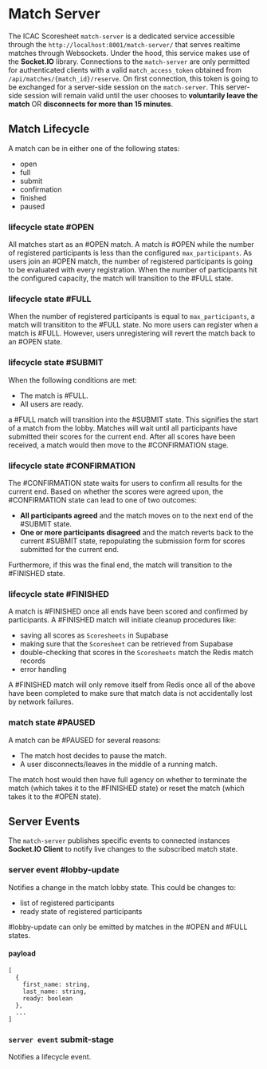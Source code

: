 # Match Server
The ICAC Scoresheet `match-server` is a dedicated service accessible through the `http://localhost:8001/match-server/` that serves realtime matches through Websockets. Under the hood, this service makes use of the **Socket.IO** library. Connections to the `match-server` are only permitted for authenticated clients with a valid `match_access_token` obtained from `/api/matches/{match_id}/reserve`. On first connection, this token is going to be exchanged for a server-side session on the `match-server`. This server-side session will remain valid until the user chooses to **voluntarily leave the match** OR **disconnects for more than 15 minutes**.

## Match Lifecycle
A match can be in either one of the following states:
- open
- full
- submit
- confirmation
- finished
- paused

### lifecycle state #OPEN
All matches start as an #OPEN match. A match is #OPEN while the number of registered participants is less than the configured `max_participants`. As users join an #OPEN match, the number of registered participants is going to be evaluated with every registration. When the number of participants hit the configured capacity, the match will transition to the #FULL state.

### lifecycle state #FULL
When the number of registered participants is equal to `max_participants`, a match will transititon to the #FULL state. No more users can register when a match is #FULL. However, users unregistering will revert the match back to an #OPEN state.

### lifecycle state #SUBMIT
When the following conditions are met:
- The match is #FULL.
- All users are ready.

a #FULL match will transition into the #SUBMIT state. This signifies the start of a match from the lobby. Matches will wait until all participants have submitted their scores for the current end. After all scores have been received, a match would then move to the #CONFIRMATION stage.

### lifecycle state #CONFIRMATION
The #CONFIRMATION state waits for users to confirm all results for the current end. Based on whether the scores were agreed upon, the #CONFIRMATION state can lead to one of two outcomes:
- **All participants agreed** and the match moves on to the next end of the #SUBMIT state.
- **One or more participants disagreed** and the match reverts back to the current #SUBMIT state, repopulating the submission form for scores submitted for the current end.

Furthermore, if this was the final end, the match will transition to the #FINISHED state.

### lifecycle state #FINISHED
A match is #FINISHED once all ends have been scored and confirmed by participants. A #FINISHED match will initiate cleanup procedures like:
* saving all scores as `Scoresheets` in Supabase
* making sure that the `Scoresheet` can be retrieved from Supabase
* double-checking that scores in the `Scoresheets` match the Redis match records
* error handling

A #FINISHED match will only remove itself from Redis once all of the above have been completed to make sure that match data is not accidentally lost by network failures.

### match state #PAUSED
A match can be #PAUSED for several reasons:
- The match host decides to pause the match.
- A user disconnects/leaves in the middle of a running match.

The match host would then have full agency on whether to terminate the match (which takes it to the #FINISHED state) or reset the match (which takes it to the #OPEN state).


## Server Events
The `match-server` publishes specific events to connected instances **Socket.IO Client** to notify live changes to the subscribed match state. 

### server event #lobby-update
Notifies a change in the match lobby state. This could be changes to:
- list of registered participants
- ready state of registered participants

#lobby-update can only be emitted by matches in the #OPEN and #FULL states.
#### payload
```
[
  {
    first_name: string,
    last_name: string,
    ready: boolean
  },
  ...
]
```

### `server event` submit-stage
Notifies a lifecycle event.

